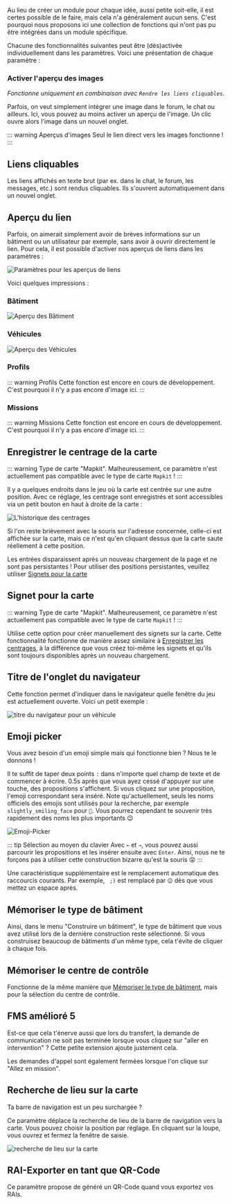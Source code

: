 Au lieu de créer un module pour chaque idée, aussi petite soit-elle, il est certes possible de le faire, mais cela n'a généralement aucun sens. C'est pourquoi nous proposons ici une collection de fonctions qui n'ont pas pu être intégrées dans un module spécifique.

Chacune des fonctionnalités suivantes peut être (dés)activée individuellement dans les paramètres. Voici une présentation de chaque paramètre :

### Activer l'aperçu des images
*Fonctionne uniquement en combinaison avec `Rendre les liens cliquables`*.

Parfois, on veut simplement intégrer une image dans le forum, le chat ou ailleurs. Ici, vous pouvez au moins activer un aperçu de l'image. Un clic ouvre alors l'image dans un nouvel onglet.

::: warning Aperçus d'images
Seul le lien direct vers les images fonctionne !
:::

## Liens cliquables
Les liens affichés en texte brut (par ex. dans le chat, le forum, les messages, etc.) sont rendus cliquables. Ils s'ouvrent automatiquement dans un nouvel onglet.


## Aperçu du lien
Parfois, on aimerait simplement avoir de brèves informations sur un bâtiment ou un utilisateur par exemple, sans avoir à ouvrir directement le lien. Pour cela, il est possible d'activer nos aperçus de liens dans les paramètres :

![Paramètres pour les aperçus de liens](./linkPreview_setting.png)

Voici quelques impressions :

### Bâtiment
![Aperçu des Bâtiment](./linkPreview_building.png)

### Véhicules
![Aperçu des Véhicules](./linkPreview_vehicle.png)

### Profils
::: warning Profils
Cette fonction est encore en cours de développement. C'est pourquoi il n'y a pas encore d'image ici.
:::

### Missions
::: warning Missions
Cette fonction est encore en cours de développement. C'est pourquoi il n'y a pas encore d'image ici.
:::

## Enregistrer le centrage de la carte

::: warning Type de carte "Mapkit".
Malheureusement, ce paramètre n'est actuellement pas compatible avec le type de carte `Mapkit` !
:::

Il y a quelques endroits dans le jeu où la carte est centrée sur une autre position. Avec ce réglage, les centrage sont enregistrés et sont accessibles via un petit bouton en haut à droite de la carte :

![L'historique des centrages](./mapUndo.png)

Si l'on reste brièvement avec la souris sur l'adresse concernée, celle-ci est affichée sur la carte, mais ce n'est qu'en cliquant dessus que la carte saute réellement à cette position.

Les entrées disparaissent après un nouveau chargement de la page et ne sont pas persistantes ! Pour utiliser des positions persistantes, veuillez utiliser [Signets pour la carte](#Signet-pour-la-carte)

## Signet pour la carte

::: warning Type de carte "Mapkit".
Malheureusement, ce paramètre n'est actuellement pas compatible avec le type de carte `Mapkit` !
:::

Utilise cette option pour créer manuellement des signets sur la carte. Cette fonctionnalité fonctionne de manière assez similaire à [Enregistrer les centrages](#Enregistrer-le-centrage-de-la-carte), à la différence que vous créez toi-même les signets et qu'ils sont toujours disponibles après un nouveau chargement.

## Titre de l'onglet du navigateur

Cette fonction permet d'indiquer dans le navigateur quelle fenêtre du jeu est actuellement ouverte. Voici un petit exemple :

![titre du navigateur pour un véhicule](./browsertitle.png)

## Emoji picker

Vous avez besoin d'un emoji simple mais qui fonctionne bien ? Nous te le donnons !

Il te suffit de taper deux points `:` dans n'importe quel champ de texte et de commencer à écrire. 0.5s après que vous ayez cessé d'appuyer sur une touche, des propositions s'affichent. Si vous cliquez sur une proposition, l'emoji correspondant sera inséré. Note qu'actuellement, seuls les noms officiels des emojis sont utilisés pour la recherche, par exemple `slightly_smiling_face` pour `🙂`. Vous pourrez cependant te souvenir très rapidement des noms les plus importants 😉

![Emoji-Picker](./emojipicker.png)

::: tip Sélection au moyen du clavier
Avec `←` et `→`, vous pouvez aussi parcourir les propositions et les insérer ensuite avec `Enter`. Ainsi, nous ne te forçons pas à utiliser cette construction bizarre qu'est la souris 😜
:::

Une caractéristique supplémentaire est le remplacement automatique des raccourcis courants. Par exemple, ` ;)` est remplacé par `😉` dès que vous mettez un espace après.

## Mémoriser le type de bâtiment

Ainsi, dans le menu "Construire un bâtiment", le type de bâtiment que vous avez utilisé lors de la dernière construction reste sélectionné. Si vous construisez beaucoup de bâtiments d'un même type, cela t'évite de cliquer à chaque fois. 

## Mémoriser le centre de contrôle

Fonctionne de la même manière que [Mémoriser le type de bâtiment](#mémoriser-le-type-de-bâtiment), mais pour la sélection du centre de contrôle.

## FMS amélioré 5

Est-ce que cela t'énerve aussi que lors du transfert, la demande de communication ne soit pas terminée lorsque vous cliquez sur "aller en intervention" ? Cette petite extension ajoute justement cela. 

Les demandes d'appel sont également fermées lorsque l'on clique sur "Allez en mission".

## Recherche de lieu sur la carte

Ta barre de navigation est un peu surchargée ?

Ce paramètre déplace la recherche de lieu de la barre de navigation vers la carte. Vous pouvez choisir la position par réglage. En cliquant sur la loupe, vous ouvrez et fermez la fenêtre de saisie.

![recherche de lieu sur la carte](./mapsearch.png)

## RAI-Exporter en tant que QR-Code

Ce paramètre propose de généré un QR-Code quand vous exportez vos RAIs.
